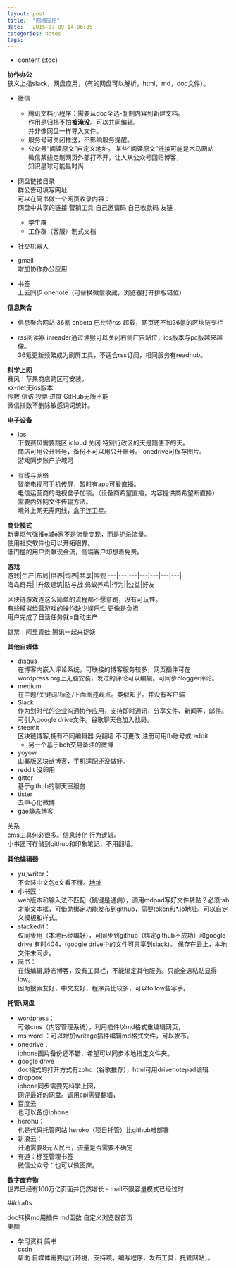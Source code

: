 ```yaml
---
layout: post
title:  "网络应用"
date:   2015-07-09 14:06:05
categories: notes
tags:
---
```



* content
{:toc}

**协作办公**   
狭义上指slack，网盘应用，（有的网盘可以解析，html，md，doc文件）。   
- 微信
  - 腾讯文档小程序：需要从doc全选-复制内容到新建文档。  
    作用是归档不怕**被淹没**。可以共同编辑。  
    并非像网盘一样导入文件。  
  - 服务号可关闭推送，不影响服务提醒。  
  - 公众号“阅读原文”自定义地址。 某些“阅读原文”链接可能是木马网站   
  微信某些定制网页外部打不开，让人从公众号回归博客，  
  知识星球可能最时尚  
- 网盘链接目录  
 群公告可填写网址    
 可以在简书做一个网页收录内容：  
 网盘中共享的链接 营销工具 自己邀请码 自己收款码 友链   
  - 学生群     
  - 工作群（客服）制式文档  




- 社交机器人  
- gmail  
  增加协作办公应用  
- 书签   
上云同步  onenote（可替换微信收藏，浏览器打开排版错位）  

**信息聚合**  
- 信息聚合网站
36氪 cnbeta  巴比特rss 超载，网页还不如36氪的区块链专栏  

- rss阅读器
inreader通过油猴可以关闭右侧广告站位，ios版本与pc版越来越像。  
36氪更新频繁成为刷屏工具，不适合rss订阅，相同服务有readhub。

**科学上网**   
赛风：苹果商店跨区可安装。  
xx-net无ios版本    
传教 信访 投票 进度 GitHub无所不能  
微信指数不删除敏感词词统计。  

**电子设备**

-  ios  
下载赛风需要跳区  icloud 关闭   特别行政区的天是随便下的天。  
 商店可用公开账号，备份不可以用公开账号。 onedrive可保存图片。  
 游戏同步账户护城河   

- 有线与网络  
智能电视可手机传屏，暂时有app可看直播。  
电信运营商的电视盒子加锁。（设备商希望直播，内容提供商希望断直播）  
需要内外网文件传输方法。  
境外上网无需网线，盒子连卫星。  

**商业模式**  
新奥燃气强推e城e家不是流量变现，而是扼杀流量。    
使用社交软件也可以开拓眼界。  
低门槛的用户贡献现金流，高端客户却想着免费。  

**游戏**   
游戏|生产|布局|供养|饲养|共享|围观
---|---|---|---|---|---|---|  
海岛奇兵| |升级建筑|防与战
蚂蚁养鸡|行为||公益|好友

区块链游戏连这么简单的流程都不愿意跑，没有可玩性。  
有些模拟经营游戏的操作缺少娱乐性 更像是负担  
用户完成了日活任务就=自动生产  

跳票：阿里青蛙 腾讯一起来捉妖   

**其他自媒体**  
- disqus  
在博客内嵌入评论系统，可联接的博客服务较多，网页插件可在wordpress.org上无脑安装，发过的评论可以编辑。可同步blogger评论。  
- medium   
在主题/关键词/标签/下面阐述观点。类似知乎。并没有客户端
- Slack  
作为划时代的企业沟通协作应用，支持即时通讯，分享文件、新闻等，邮件。可引入google drive文件。谷歌聊天也加入战局。  
- steemit  
区块链博客,拥有不同编辑器 免翻墙 不可更改  注册可用fb账号或reddit  
  - 另一个基于bch交易备注的微博  
- yoyow  
山寨版区块链博客，手机适配还没做好。
- reddit
没卵用
- gitter  
基于github的聊天室服务  
- tister  
去中心化微博   
- gae静态博客  

关系   
cms工具何必很多。信息转化 行为逻辑。  
小书匠可存储到github和印象笔记，不用翻墙。  

**其他编辑器**    
- yu_writer：  
不会装中文包e文看不懂。[地址](https://ivarptr.github.io/yu-writer.site/index.html)   
- 小书匠：  
web版本和输入法不匹配（跳键是通病），调用mdpad写好文件转贴？必须tab才能文本框，可借助绑定功能发布到github，需要token和*.io地址。可以自定义模板和样式。  
- stackedit：  
仅同步用（本地已经编好），可同步到github（绑定github不成功）和google drive 有时404，(google drive中的文件可共享到slack)。  保存在云上，本地文件未同步。  
- 简书：  
在线编辑,静态博客，没有工具栏，不能绑定其他服务。只能全选粘贴显得low。  
因为搜索友好，中文友好，程序员比较多，可以follow些写手。  

**托管\网盘**   
- wordpress：  
可做cms（内容管理系统），利用插件以md格式重编辑网页，  
- ms word ：可以增加writage插件编辑md格式文件，可以发布。   
- onedrive：  
iphone图片备份还不错，希望可以同步本地指定文件夹。  
- google drive     
doc格式的打开方式有zoho（谷歌推荐），html可用drivenotepad编辑  
- dropbox   
iphone同步需要先科学上网，  
网评最好的网盘。调用api需要翻墙，  
- 百度云  
也可以备份iphone  
- herohu：  
也是代码托管网站  heroko（项目托管）比github难部署  
- 新浪云：   
开通需要8元人民币，流量是否需要不确定  
- 有道：标签管理书签  
微信公众号：也可以做图床。  

**数字废弃物**   
世界已经有100万亿页面并仍然增长  -
mail不限容量模式已经过时  

##drafts


 doc转换md用插件  md函数  自定义浏览器首页  
美图  

 - 学习资料
 简书  
 csdn  
 帮助
 自媒体需要运行环境，支持项，编写程序，发布工具，托管网站，。
